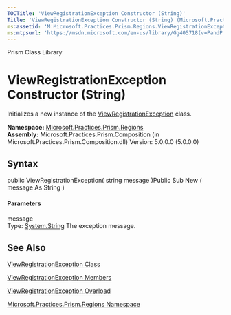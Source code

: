 ```yaml
---
TOCTitle: 'ViewRegistrationException Constructor (String)'
Title: 'ViewRegistrationException Constructor (String) (Microsoft.Practices.Prism.Regions)'
ms:assetid: 'M:Microsoft.Practices.Prism.Regions.ViewRegistrationException.\#ctor(System.String)'
ms:mtpsurl: 'https://msdn.microsoft.com/en-us/library/Gg405718(v=PandP.50)'
---
```


Prism Class Library

ViewRegistrationException Constructor (String)
==============================================

Initializes a new instance of the [ViewRegistrationException](https://msdn.microsoft.com/t:microsoft.practices.prism.regions.viewregistrationexception) class.

**Namespace:** [Microsoft.Practices.Prism.Regions](https://msdn.microsoft.com/n:microsoft.practices.prism.regions)
**Assembly:** Microsoft.Practices.Prism.Composition (in Microsoft.Practices.Prism.Composition.dll) Version: 5.0.0.0 (5.0.0.0)

## Syntax


<span id="syntaxToggle"></span>public ViewRegistrationException( string message )Public Sub New ( message As String )
#### Parameters

message  
Type: [System.String](http://msdn2.microsoft.com/en-us/library/s1wwdcbf)
The exception message.

See Also
--------


[ViewRegistrationException Class](https://msdn.microsoft.com/t:microsoft.practices.prism.regions.viewregistrationexception)

[ViewRegistrationException Members](https://msdn.microsoft.com/allmembers.t:microsoft.practices.prism.regions.viewregistrationexception)

[ViewRegistrationException Overload](https://msdn.microsoft.com/overload:microsoft.practices.prism.regions.viewregistrationexception.)

[Microsoft.Practices.Prism.Regions Namespace](https://msdn.microsoft.com/n:microsoft.practices.prism.regions)
